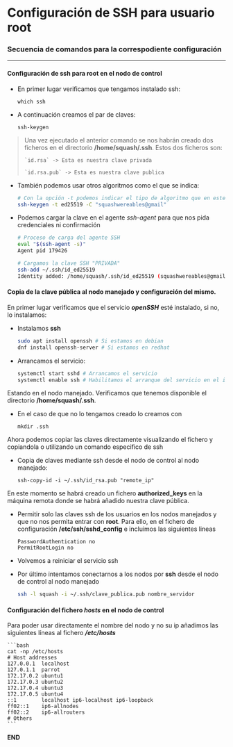 # Configuración de SSH para usuario root

### Secuencia de comandos para la correspodiente configuración
-----

#### Configuración de ssh para root en el nodo de control

- En primer lugar verificamos que tengamos instalado ssh:

    `which ssh`

- A continuación creamos el par de claves: 

    `ssh-keygen`

> Una vez ejecutado el anterior comando se nos habrán creado dos ficheros en el directorio **/home/squash/.ssh**. Estos dos ficheros son:
>
>     `id.rsa` -> Esta es nuestra clave privada
>
>     `id.rsa.pub` -> Esta es nuestra clave publica


- También podemos usar otros algoritmos como el que se indica: 

	```bash
	# Con la opción -t podemos indicar el tipo de algoritmo que en este caso es otro al popular "rsa"
	ssh-keygen -t ed25519 -C "squashwereables@gmail"
	```

- Podemos cargar la clave en el agente *ssh-agent* para que nos pida credenciales ni confirmación

	```bash
	# Proceso de carga del agente SSH
	eval "$(ssh-agent -s)"
	Agent pid 179426

	# Cargamos la clave SSH "PRIVADA"
	ssh-add ~/.ssh/id_ed25519
	Identity added: /home/squash/.ssh/id_ed25519 (squashwereables@gmail.com)
	```


#### Copia de la clave pública al nodo manejado y configuración del mismo.

En primer lugar verificamos que el servicio ***openSSH*** esté instalado, si no, lo instalamos:

- Instalamos **ssh**

	```bash
	sudo apt install openssh # Si estamos en debian
	dnf install openssh-server # Si estamos en redhat
	```

- Arrancamos el servicio:

	```bash
	systemctl start sshd # Arrancamos el servicio
	systemctl enable ssh # Habilitamos el arranque del servicio en el inicio del sistema
	```

Estando en el nodo manejado. Verificamos que tenemos disponible el directorio **/home/squash/.ssh**. 

- En el caso de que no lo tengamos creado lo creamos con

    `mkdir .ssh`

Ahora podemos copiar las claves directamente visualizando el fichero y copiandola o utilizando un comando especifico de ssh

- Copia de claves mediante ssh desde el nodo de control al nodo manejado:

    `ssh-copy-id -i ~/.ssh/id_rsa.pub "remote_ip"`

En este momento se habrá creado un fichero **authorized_keys** en la máquina remota donde se habrá añadido nuestra clave pública. 

- Permitir solo las claves ssh de los usuarios en los nodos manejados y que no nos permita entrar con **root**. Para ello, en el fichero de configuración **/etc/ssh/sshd_config** e incluimos las siguientes lineas

	```
	PasswordAuthentication no
	PermitRootLogin no
	```

- Volvemos a reiniciar el servicio ssh

- Por último intentamos conectarnos a los nodos por **ssh** desde el nodo de control al nodo manejado

	```bash
	ssh -l squash -i ~/.ssh/clave_publica.pub nombre_servidor
	```

#### Configuración del fichero *hosts* en el nodo de control 

Para poder usar directamente el nombre del nodo y no su ip añadimos las siguientes líneas al fichero ***/etc/hosts*** 

	```bash
	cat -np /etc/hosts
	# Host addresses
	127.0.0.1  localhost
	127.0.1.1  parrot
	172.17.0.2 ubuntu1
	172.17.0.3 ubuntu2
	172.17.0.4 ubuntu3
	172.17.0.5 ubuntu4
	::1        localhost ip6-localhost ip6-loopback
	ff02::1    ip6-allnodes
	ff02::2    ip6-allrouters
	# Others
	```

**END**